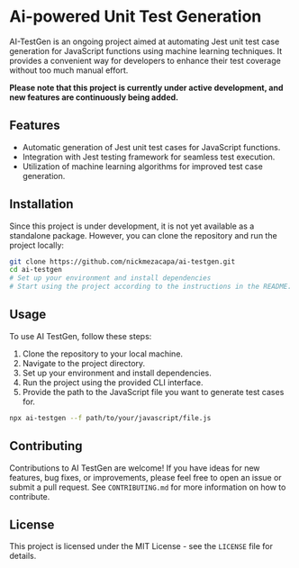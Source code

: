 # Ai-powered Unit Test Generation

AI-TestGen is an ongoing project aimed at automating Jest unit test case
generation for JavaScript functions using machine learning techniques. It
provides a convenient way for developers to enhance their test coverage without
too much manual effort.

**Please note that this project is currently under active development, and new
features are continuously being added.**

## Features

- Automatic generation of Jest unit test cases for JavaScript functions.
- Integration with Jest testing framework for seamless test execution.
- Utilization of machine learning algorithms for improved test case generation.

## Installation

Since this project is under development, it is not yet available as a standalone
package. However, you can clone the repository and run the project locally:

```bash
git clone https://github.com/nickmezacapa/ai-testgen.git
cd ai-testgen
# Set up your environment and install dependencies
# Start using the project according to the instructions in the README.
```

## Usage

To use AI TestGen, follow these steps:

1. Clone the repository to your local machine.
2. Navigate to the project directory.
3. Set up your environment and install dependencies.
4. Run the project using the provided CLI interface.
5. Provide the path to the JavaScript file you want to generate test cases for.

```bash
npx ai-testgen --f path/to/your/javascript/file.js
```

## Contributing

Contributions to AI TestGen are welcome! If you have ideas for new features, bug
fixes, or improvements, please feel free to open an issue or submit a pull
request. See `CONTRIBUTING.md` for more information on how to contribute.

## License

This project is licensed under the MIT License - see the `LICENSE` file for
details.
